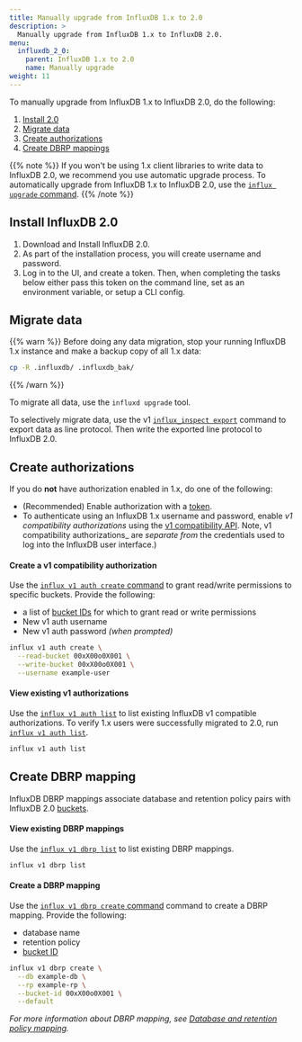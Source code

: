 ```yaml
---
title: Manually upgrade from InfluxDB 1.x to 2.0
description: >
  Manually upgrade from InfluxDB 1.x to InfluxDB 2.0.
menu:
  influxdb_2_0:
    parent: InfluxDB 1.x to 2.0
    name: Manually upgrade
weight: 11
---
```


To manually upgrade from InfluxDB 1.x to InfluxDB 2.0, do the following:

1. [Install 2.0](#install-influxdb-2.0)
1. [Migrate data](#migrate-data)
1. [Create authorizations](#create-authorizations)
1. [Create DBRP mappings](#create-dbrp-mapping)

{{% note %}}
If you won't be using 1.x client libraries to write data to InfluxDB 2.0, we recommend you use automatic upgrade process.
To automatically upgrade from InfluxDB 1.x to InfluxDB 2.0, use the [`influx upgrade` command](/influxdb/v2.0/upgrade/v1-to-v2/).
{{% /note %}}

## Install InfluxDB 2.0
1. Download and Install InfluxDB 2.0.
2. As part of the installation process, you will create username and password.
3. Log in to the UI, and create a token.
   Then, when completing the tasks below either pass this token on the command line, set as an environment variable, or setup a CLI config.

<!-- The `influx v1` is part of the InfluxDB 2.0 `influx` CLI. -->
<!-- Like all operations in 2.0, `influx v1` commands must be authenticated with a token. -->

## Migrate data
{{% warn %}}
Before doing any data migration,
stop your running InfluxDB 1.x instance and make a backup copy of all 1.x data:
```sh
cp -R .influxdb/ .influxdb_bak/
```
{{% /warn %}}

To migrate all data, use the `influxd upgrade` tool.
<!-- Is there a way to use `influxd upgrade` for time series data only, and ignore other resources/configs? -->

To selectively migrate data, use the v1 [`influx_inspect export`](/influxdb/v1.8/tools/influx_inspect/#export) command to export data as line protocol.
Then write the exported line protocol to InfluxDB 2.0.

## Create authorizations
If you do **not** have authorization enabled in 1.x, do one of the following:

- (Recommended) Enable authorization with a [token](https://docs.influxdata.com/influxdb/cloud/reference/glossary/#token).
- To authenticate using an InfluxDB 1.x username and password, enable _v1 compatibility authorizations_ using the [v1 compatibility API](...). Note, v1 compatibility authorizations_ are _separate from_ the credentials used to log into the InfluxDB user interface.)

#### Create a v1 compatibility authorization
<!-- a v1 auth setup -- how to add a v1 auth username/password combo -->
Use the [`influx v1 auth create` command](/influxdb/v2.0/reference/cli/influx/v1/auth/create/)
to grant read/write permissions to specific buckets.
Provide the following:

- a list of [bucket IDs](/influxdb/v2.0/organizations/buckets/view-buckets/) for which to grant read or write permissions
- New v1 auth username
- New v1 auth password _(when prompted)_

```sh
influx v1 auth create \
  --read-bucket 00xX00o0X001 \
  --write-bucket 00xX00o0X001 \
  --username example-user
```

#### View existing v1 authorizations
Use the [`influx v1 auth list`](/influxdb/v2.0/reference/cli/influx/v1/auth/list/)
to list existing InfluxDB v1 compatible authorizations.
To verify 1.x users were successfully migrated to 2.0, run [`influx v1 auth list`](/influxdb/v2.0/reference/cli/influx/v1/auth/list/).

```sh
influx v1 auth list
```

## Create DBRP mapping
InfluxDB DBRP mappings associate database and retention policy pairs
with InfluxDB 2.0 [buckets](/influxdb/v2.0/reference/glossary/#bucket).

#### View existing DBRP mappings
Use the [`influx v1 dbrp list`](/influxdb/v2.0/reference/cli/influx/v1/dbrp/list/) to list existing DBRP mappings.

```sh
influx v1 dbrp list
```

#### Create a DBRP mapping
Use the [`influx v1 dbrp create` command](/influxdb/v2.0/reference/cli/influx/v1/dbrp/create/)
command to create a DBRP mapping.
Provide the following:

- database name
- retention policy
- [bucket ID](/influxdb/v2.0/organizations/buckets/view-buckets/)

```sh
influx v1 dbrp create \
  --db example-db \
  --rp example-rp \
  --bucket-id 00xX00o0X001 \
  --default
```

_For more information about DBRP mapping, see [Database and retention policy mapping](/influxdb/v2.0/reference/api/influxdb-1x/dbrp/)._


<!--
## Other actions
See also [Migrate continuous queries to tasks](/influxdb/v2.0/upgrade/v1-to-v2/migrate-cqs/).
-->
